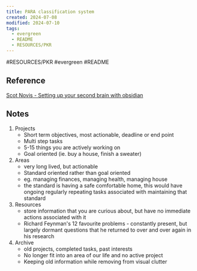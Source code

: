 ```yaml
---
title: PARA classification system
created: 2024-07-08
modified: 2024-07-10
tags:
  - evergreen
  - README
  - RESOURCES/PKR
---
```

#RESOURCES/PKR #evergreen #README 

## Reference 
[Scot Novis - Setting up your second brain with obsidian](https://publish.obsidian.md/scottnovis/Published/Step+One+-+Setting+Up+Your+Second+Brain+With+Obsidian)

## Notes
1. Projects
	- Short term objectives, most actionable, deadline or end point
	- Multi step tasks
	- 5-15 things you are actively working on
	- Goal oriented (ie. buy a house, finish a sweater)
2. Areas
	- very long lived, but actionable
	- Standard oriented rather than goal oriented
	- eg. managing finances, managing health, managing house
	- the standard is having a safe comfortable home, this would have ongoing regularly repeating tasks associated with maintaining that standard
3. Resources
	- store information that you are curious about, but have no immediate actions associated with it
	- Richard Feynman's 12 favourite problems - constantly present, but largely dormant questions that he returned to over and over again in his research
4. Archive
	- old projects, completed tasks, past interests
	- No longer fit into an area of our life and no active project
	- Keeping old information while removing from visual clutter

